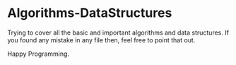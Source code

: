 # Algorithms-DataStructures
Trying to cover all the basic and important algorithms and data structures.
If you found any mistake in any file then, feel free to point that out.

Happy Programming.
